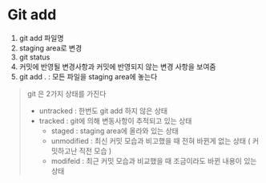# Git add

1. git add 파일명
2. staging area로 변경
3. git status
4. 커밋에 반영될 변경사항과 커밋에 반영되지 않는 변경 사항을 보여줌
5. git add . : 모든 파일을 staging area에 놓는다



> git 은 2가지 상태를 가진다
>
> 	- untracked : 한번도 git add 하지 않은 상태
>  - tracked : git에 의해 변동사항이 추적되고 있는 상태
>    	- staged : staging area에 올라와 있는 상태
>    	- unmodified : 최신 커밋 모습과 비고했을 때 전혀 바뀐게 없는 상태 ( 커밋하고난 직전 모습 )
>    	- modifeid : 최근 커밋 모습과 비교했을 때 조금이라도 바뀐 내용이 있는 상태







